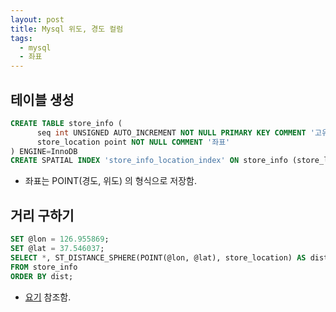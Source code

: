 ```yaml
---
layout: post
title: Mysql 위도, 경도 컬럼
tags:
  - mysql
  - 좌표
---
```


## 테이블 생성

```sql
CREATE TABLE store_info (
      seq int UNSIGNED AUTO_INCREMENT NOT NULL PRIMARY KEY COMMENT '고유번호',
      store_location point NOT NULL COMMENT '좌표'
) ENGINE=InnoDB
CREATE SPATIAL INDEX 'store_info_location_index' ON store_info (store_location);
```

* 좌표는 POINT(경도, 위도) 의 형식으로 저장함.

## 거리 구하기

```sql
SET @lon = 126.955869;
SET @lat = 37.546037;
SELECT *, ST_DISTANCE_SPHERE(POINT(@lon, @lat), store_location) AS dist
FROM store_info
ORDER BY dist;
```

* [요기](https://purumae.tistory.com/198) 참조함.
